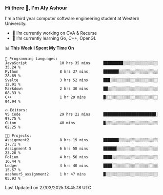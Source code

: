 ### Hi there 👋, I'm Aly Ashour
I'm a third year computer software engineering student at Western University.

- 🔭 I’m currently working on CVA & Recurse
- 🌱 I’m currently learning Go, C++, OpenGL

<!--START_SECTION:waka-->
📊 **This Week I Spent My Time On** 

```text
💬 Programming Languages: 
JavaScript               10 hrs 35 mins      █████████░░░░░░░░░░░░░░░░   35.24 % 
Python                   8 hrs 37 mins       ███████░░░░░░░░░░░░░░░░░░   28.69 % 
Svelte                   3 hrs 52 mins       ███░░░░░░░░░░░░░░░░░░░░░░   12.91 % 
Markdown                 2 hrs 30 mins       ██░░░░░░░░░░░░░░░░░░░░░░░   08.33 % 
C++                      1 hr 29 mins        █░░░░░░░░░░░░░░░░░░░░░░░░   04.94 % 

🔥 Editors: 
VS Code                  29 hrs 22 mins      ████████████████████████░   97.75 % 
CLion                    40 mins             █░░░░░░░░░░░░░░░░░░░░░░░░   02.25 % 

🐱‍💻 Projects: 
Assignment2              8 hrs 19 mins       ███████░░░░░░░░░░░░░░░░░░   27.71 % 
Assignment 5             6 hrs 58 mins       ██████░░░░░░░░░░░░░░░░░░░   23.20 % 
Folium                   4 hrs 56 mins       ████░░░░░░░░░░░░░░░░░░░░░   16.44 % 
Ledger                   4 hrs 40 mins       ████░░░░░░░░░░░░░░░░░░░░░   15.57 % 
aashour5_assignment2     1 hr 47 mins        █░░░░░░░░░░░░░░░░░░░░░░░░   05.93 % 
```


 Last Updated on 27/03/2025 18:45:18 UTC
<!--END_SECTION:waka-->
